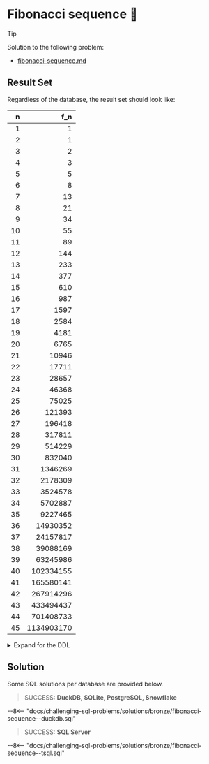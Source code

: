 # Fibonacci sequence 🔢

> [!TIP]
>
> Solution to the following problem:
>
> - [fibonacci-sequence.md](../../problems/bronze/fibonacci-sequence.md)

## Result Set

Regardless of the database, the result set should look like:

|   n |        f_n |
| --: | ---------: |
|   1 |          1 |
|   2 |          1 |
|   3 |          2 |
|   4 |          3 |
|   5 |          5 |
|   6 |          8 |
|   7 |         13 |
|   8 |         21 |
|   9 |         34 |
|  10 |         55 |
|  11 |         89 |
|  12 |        144 |
|  13 |        233 |
|  14 |        377 |
|  15 |        610 |
|  16 |        987 |
|  17 |       1597 |
|  18 |       2584 |
|  19 |       4181 |
|  20 |       6765 |
|  21 |      10946 |
|  22 |      17711 |
|  23 |      28657 |
|  24 |      46368 |
|  25 |      75025 |
|  26 |     121393 |
|  27 |     196418 |
|  28 |     317811 |
|  29 |     514229 |
|  30 |     832040 |
|  31 |    1346269 |
|  32 |    2178309 |
|  33 |    3524578 |
|  34 |    5702887 |
|  35 |    9227465 |
|  36 |   14930352 |
|  37 |   24157817 |
|  38 |   39088169 |
|  39 |   63245986 |
|  40 |  102334155 |
|  41 |  165580141 |
|  42 |  267914296 |
|  43 |  433494437 |
|  44 |  701408733 |
|  45 | 1134903170 |

<details>
<summary>Expand for the DDL</summary>
--8<-- "docs/challenging-sql-problems/solutions/bronze/fibonacci-sequence.sql"
</details>

## Solution

Some SQL solutions per database are provided below.

<!-- prettier-ignore -->
> SUCCESS: **DuckDB, SQLite, PostgreSQL, Snowflake**
>
--8<-- "docs/challenging-sql-problems/solutions/bronze/fibonacci-sequence--duckdb.sql"

<!-- prettier-ignore -->
> SUCCESS: **SQL Server**
>
--8<-- "docs/challenging-sql-problems/solutions/bronze/fibonacci-sequence--tsql.sql"
